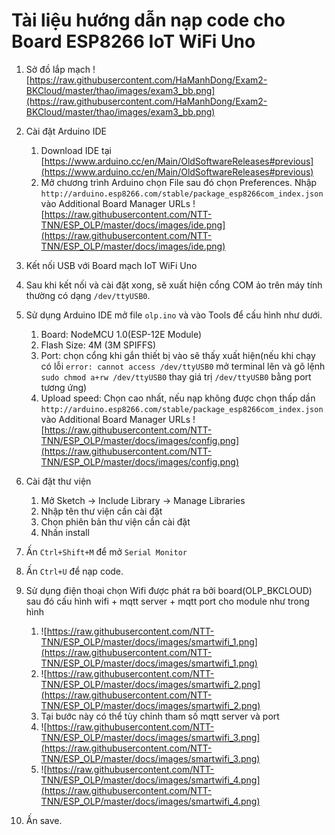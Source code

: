 # Tài liệu hướng dẫn nạp code cho Board ESP8266 IoT WiFi Uno

1. Sở đồ lắp mạch
    ![https://raw.githubusercontent.com/HaManhDong/Exam2-BKCloud/master/thao/images/exam3_bb.png](https://raw.githubusercontent.com/HaManhDong/Exam2-BKCloud/master/thao/images/exam3_bb.png)
1. Cài đặt Arduino IDE

    1. Download IDE tại
    [https://www.arduino.cc/en/Main/OldSoftwareReleases#previous](https://www.arduino.cc/en/Main/OldSoftwareReleases#previous)
    1. Mở chương trình Arduino chọn File sau đó chọn  Preferences. Nhập `http://arduino.esp8266.com/stable/package_esp8266com_index.json` vào Additional Board Manager URLs
    ![https://raw.githubusercontent.com/NTT-TNN/ESP_OLP/master/docs/images/ide.png](https://raw.githubusercontent.com/NTT-TNN/ESP_OLP/master/docs/images/ide.png)
1. Kết nối USB với Board mạch IoT WiFi Uno
1. Sau khi kết nối và cài đặt xong, sẽ xuất hiện cổng COM ảo trên máy tính thường có dạng `/dev/ttyUSB0`.
1. Sử dụng Arduino IDE mở file `olp.ino` và vào Tools để  cấu hình như dưới.
    1. Board: NodeMCU 1.0(ESP-12E Module)
    1. Flash Size: 4M (3M SPIFFS)
    1. Port: chọn cổng khi gắn thiết bị vào sẽ thấy xuất hiện(nếu khi chạy có lỗi `error: cannot access /dev/ttyUSB0` mở terminal lên và gõ lệnh `sudo chmod a+rw /dev/ttyUSB0` thay giá trị `/dev/ttyUSB0` bằng port tương ứng)
    1. Upload speed: Chọn cao nhất, nếu nạp không được chọn thấp dần
    `http://arduino.esp8266.com/stable/package_esp8266com_index.json` vào Additional Board Manager URLs
    ![https://raw.githubusercontent.com/NTT-TNN/ESP_OLP/master/docs/images/config.png](https://raw.githubusercontent.com/NTT-TNN/ESP_OLP/master/docs/images/config.png)
1. Cài đặt thư viện
    1. Mở Sketch -> Include Library -> Manage Libraries
    1. Nhập tên thư viện cần cài đặt
    1. Chọn phiên bản thư viện cần cài đặt
    1. Nhấn install
1. Ấn `Ctrl+Shift+M` để mở `Serial Monitor`
1. Ấn `Ctrl+U` để nạp code.
1. Sử dụng điện thoại chọn Wifi được phát ra bởi board(OLP_BKCLOUD) sau đó cấu hình wifi + mqtt server + mqtt port cho module như trong hình
    1. ![https://raw.githubusercontent.com/NTT-TNN/ESP_OLP/master/docs/images/smartwifi_1.png](https://raw.githubusercontent.com/NTT-TNN/ESP_OLP/master/docs/images/smartwifi_1.png)
    1. ![https://raw.githubusercontent.com/NTT-TNN/ESP_OLP/master/docs/images/smartwifi_2.png](https://raw.githubusercontent.com/NTT-TNN/ESP_OLP/master/docs/images/smartwifi_2.png)
    1. Tại bước này có thể tùy chỉnh tham số mqtt server và port
    1. ![https://raw.githubusercontent.com/NTT-TNN/ESP_OLP/master/docs/images/smartwifi_3.png](https://raw.githubusercontent.com/NTT-TNN/ESP_OLP/master/docs/images/smartwifi_3.png)
    1. ![https://raw.githubusercontent.com/NTT-TNN/ESP_OLP/master/docs/images/smartwifi_4.png](https://raw.githubusercontent.com/NTT-TNN/ESP_OLP/master/docs/images/smartwifi_4.png)
1. Ấn save.
